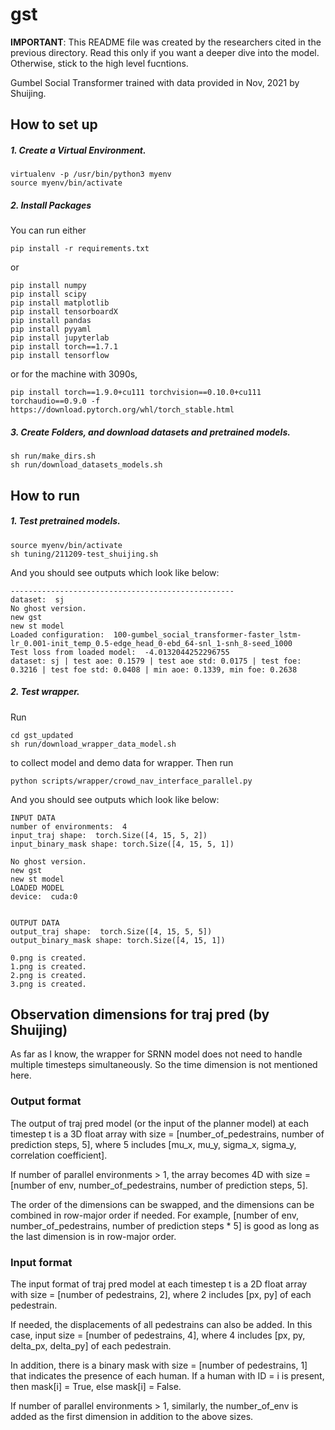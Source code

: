 # gst
**IMPORTANT**: This README file was created by the researchers cited in the previous directory. Read this only if you want a deeper dive into the model. Otherwise, stick to the high level fucntions.

Gumbel Social Transformer trained with data provided in Nov, 2021 by Shuijing.

## How to set up
##### 1. Create a Virtual Environment.
```
virtualenv -p /usr/bin/python3 myenv
source myenv/bin/activate
```
##### 2. Install Packages
You can run either <br/>
```
pip install -r requirements.txt
```
or <br/>
```
pip install numpy
pip install scipy
pip install matplotlib
pip install tensorboardX
pip install pandas
pip install pyyaml
pip install jupyterlab
pip install torch==1.7.1
pip install tensorflow
```
or for the machine with 3090s,
```
pip install torch==1.9.0+cu111 torchvision==0.10.0+cu111 torchaudio==0.9.0 -f https://download.pytorch.org/whl/torch_stable.html
```
##### 3. Create Folders, and download datasets and pretrained models.
```
sh run/make_dirs.sh
sh run/download_datasets_models.sh
```

## How to run
##### 1. Test pretrained models.
```
source myenv/bin/activate
sh tuning/211209-test_shuijing.sh 
```
And you should see outputs which look like below:
```
--------------------------------------------------
dataset:  sj
No ghost version.
new gst
new st model
Loaded configuration:  100-gumbel_social_transformer-faster_lstm-lr_0.001-init_temp_0.5-edge_head_0-ebd_64-snl_1-snh_8-seed_1000
Test loss from loaded model:  -4.0132044252296755
dataset: sj | test aoe: 0.1579 | test aoe std: 0.0175 | test foe: 0.3216 | test foe std: 0.0408 | min aoe: 0.1339, min foe: 0.2638
```
##### 2. Test wrapper.
Run
```
cd gst_updated
sh run/download_wrapper_data_model.sh
```
to collect model and demo data for wrapper. Then run
```
python scripts/wrapper/crowd_nav_interface_parallel.py
```
And you should see outputs which look like below:
```
INPUT DATA
number of environments:  4
input_traj shape:  torch.Size([4, 15, 5, 2])
input_binary_mask shape: torch.Size([4, 15, 5, 1])

No ghost version.
new gst
new st model
LOADED MODEL
device:  cuda:0


OUTPUT DATA
output_traj shape:  torch.Size([4, 15, 5, 5])
output_binary_mask shape: torch.Size([4, 15, 1])

0.png is created.
1.png is created.
2.png is created.
3.png is created.
```

## Observation dimensions for traj pred (by Shuijing)
As far as I know, the wrapper for SRNN model does not need to handle multiple timesteps simultaneously. So the time dimension is not mentioned here.
### Output format
The output of traj pred model (or the input of the planner model) at each timestep t is a 3D float array with size = [number_of_pedestrains, number of prediction steps, 5], where 5 includes [mu_x, mu_y, sigma_x, sigma_y, correlation coefficient].

If number of parallel environments > 1, the array becomes 4D with size = [number of env, number_of_pedestrains, number of prediction steps, 5].

The order of the dimensions can be swapped, and the dimensions can be combined in row-major order if needed. For example, [number of env, number_of_pedestrains, number of prediction steps * 5] is good as long as the last dimension is in row-major order.

### Input format 
The input format of traj pred model at each timestep t is a 2D float array with size = [number of pedestrains, 2], where 2 includes [px, py] of each pedestrain. 

If needed, the displacements of all pedestrains can also be added. In this case, input size = [number of pedestrains, 4], where 4 includes [px, py, delta_px, delta_py] of each pedestrain. 

In addition, there is a binary mask with size = [number of pedestrains, 1] that indicates the presence of each human. If a human with ID = i is present, then mask[i] = True, else mask[i] = False.

If number of parallel environments > 1, similarly, the number_of_env is added as the first dimension in addition to the above sizes.

